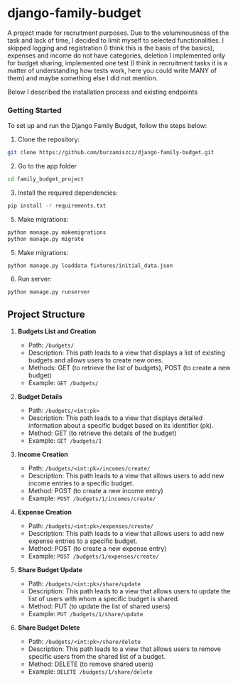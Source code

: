 # django-family-budget
A project made for recruitment purposes. Due to the voluminousness of the task and lack of time, I decided to limit myself to selected functionalities. I skipped logging and registration (I think this is the basis of the basics), expenses and income do not have categories, deletion I implemented only for budget sharing, implemented one test (I think in recruitment tasks it is a matter of understanding how tests work, here you could write MANY of them) and maybe something else I did not mention.

Below I described the installation process and existing endpoints


### Getting Started
To set up and run the Django Family Budget, follow the steps below:

1. Clone the repository:
```bash
git clone https://github.com/burzamiszcz/django-family-budget.git
```
2. Go to the app folder
```bash
cd family_budget_project
```
3. Install the required dependencies:
```bash
pip install -r requirements.txt
```
5. Make migrations:
```bash
python manage.py makemigrations
python manage.py migrate
```
5. Make migrations:
```bash
python manage.py loaddata fixtures/initial_data.json
```
6. Run server:
```bash
python manage.py runserver
```

## Project Structure
1. **Budgets List and Creation**
   - Path: `/budgets/`
   - Description: This path leads to a view that displays a list of existing budgets and allows users to create new ones.
   - Methods: GET (to retrieve the list of budgets), POST (to create a new budget)
   - Example: `GET /budgets/`

2. **Budget Details**
   - Path: `/budgets/<int:pk>`
   - Description: This path leads to a view that displays detailed information about a specific budget based on its identifier (pk).
   - Method: GET (to retrieve the details of the budget)
   - Example: `GET /budgets/1`

3. **Income Creation**
   - Path: `/budgets/<int:pk>/incomes/create/`
   - Description: This path leads to a view that allows users to add new income entries to a specific budget.
   - Method: POST (to create a new income entry)
   - Example: `POST /budgets/1/incomes/create/`

4. **Expense Creation**
   - Path: `/budgets/<int:pk>/expenses/create/`
   - Description: This path leads to a view that allows users to add new expense entries to a specific budget.
   - Method: POST (to create a new expense entry)
   - Example: `POST /budgets/1/expenses/create/`

5. **Share Budget Update**
   - Path: `/budgets/<int:pk>/share/update`
   - Description: This path leads to a view that allows users to update the list of users with whom a specific budget is shared.
   - Method: PUT (to update the list of shared users)
   - Example: `PUT /budgets/1/share/update`

6. **Share Budget Delete**
   - Path: `/budgets/<int:pk>/share/delete`
   - Description: This path leads to a view that allows users to remove specific users from the shared list of a budget.
   - Method: DELETE (to remove shared users)
   - Example: `DELETE /budgets/1/share/delete`
